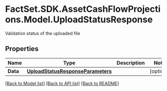 # FactSet.SDK.AssetCashFlowProjections.Model.UploadStatusResponse
Validation status of the uploaded file

## Properties

Name | Type | Description | Notes
------------ | ------------- | ------------- | -------------
**Data** | [**UploadStatusResponseParameters**](UploadStatusResponseParameters.md) |  | [optional] 

[[Back to Model list]](../README.md#documentation-for-models) [[Back to API list]](../README.md#documentation-for-api-endpoints) [[Back to README]](../README.md)

